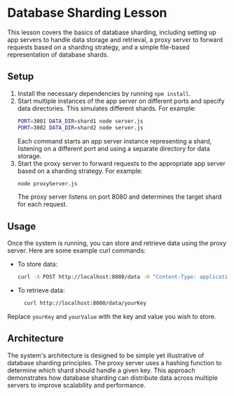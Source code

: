 # Database Sharding Lesson

This lesson covers the basics of database sharding, including setting up app servers to handle data storage and retrieval, a proxy server to forward requests based on a sharding strategy, and a simple file-based representation of database shards.

## Setup

1. Install the necessary dependencies by running `npm install`.
2. Start multiple instances of the app server on different ports and specify data directories. This simulates different shards. For example:
   ```bash
   PORT=3001 DATA_DIR=shard1 node server.js
   PORT=3002 DATA_DIR=shard2 node server.js
   ```
   Each command starts an app server instance representing a shard, listening on a different port and using a separate directory for data storage.
3. Start the proxy server to forward requests to the appropriate app server based on a sharding strategy. For example:
   ```bash
   node proxyServer.js
   ```
   The proxy server listens on port 8080 and determines the target shard for each request.

## Usage

Once the system is running, you can store and retrieve data using the proxy server. Here are some example curl commands:

- To store data:

  ```bash
  curl -X POST http://localhost:8080/data -H "Content-Type: application/json" -d '{"key":"yourKey", "value":"yourValue"}'
  ```

- To retrieve data:
  ```bash
    curl http://localhost:8080/data/yourKey
  ```

Replace `yourKey` and `yourValue` with the key and value you wish to store.

## Architecture

The system's architecture is designed to be simple yet illustrative of database sharding principles. The proxy server uses a hashing function to determine which shard should handle a given key. This approach demonstrates how database sharding can distribute data across multiple servers to improve scalability and performance.

